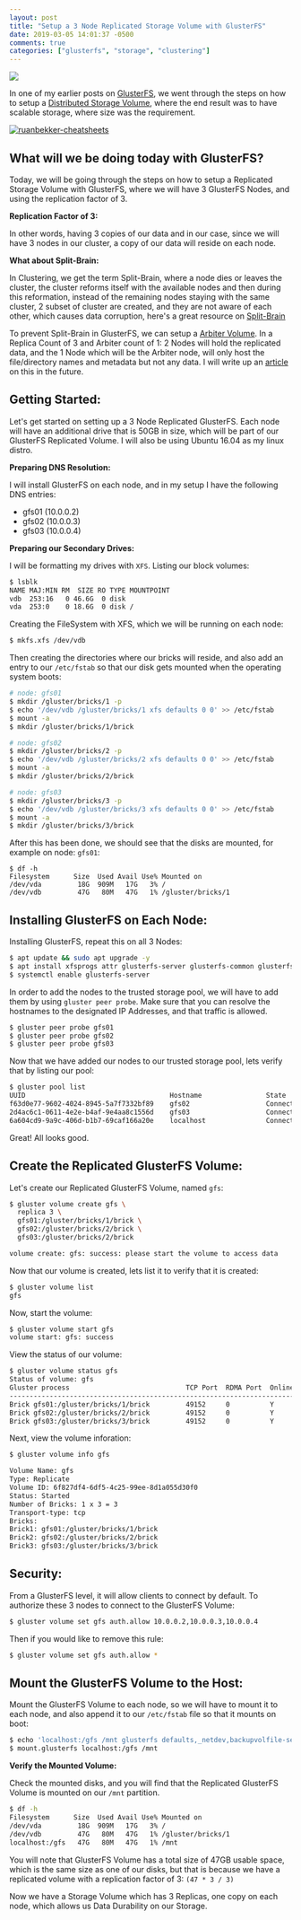 ```yaml
---
layout: post
title: "Setup a 3 Node Replicated Storage Volume with GlusterFS"
date: 2019-03-05 14:01:37 -0500
comments: true
categories: ["glusterfs", "storage", "clustering"] 
---
```


![](https://access.redhat.com/documentation/en-US/Red_Hat_Storage/2.1/html/Administration_Guide/images/Replicated_Volume.png)

In one of my earlier posts on [GlusterFS](https://sysadmins.co.za/tag/glusterfs), we went through the steps on how to setup a [Distributed Storage Volume](https://sysadmins.co.za/setup-a-distributed-storage-volume-with-glusterfs/), where the end result was to have scalable storage, where size was the requirement.

<a href="https://github.com/ruanbekker/cheatsheets" target="_blank"><img alt="ruanbekker-cheatsheets" src="https://user-images.githubusercontent.com/567298/169162832-ef3019de-bc49-4d6c-b2a6-8ac17c457d24.png"></a>

## What will we be doing today with GlusterFS?

Today, we will be going through the steps on how to setup a Replicated Storage Volume with GlusterFS, where we will have 3 GlusterFS Nodes, and using the replication factor of 3. 

**Replication Factor of 3:**

In other words, having 3 copies of our data and in our case, since we will have 3 nodes in our cluster, a copy of our data will reside on each node.

**What about Split-Brain:**

In Clustering, we get the term Split-Brain, where a node dies or leaves the cluster, the cluster reforms itself with the available nodes and then during this reformation, instead of the remaining nodes staying with the same cluster, 2 subset of cluster are created, and they are not aware of each other, which causes data corruption, here's a great resource on [Split-Brain](http://techthoughts.typepad.com/managing_computers/2007/10/split-brain-quo.html)

To prevent Split-Brain in GlusterFS, we can setup a [Arbiter Volume](https://gluster.readthedocs.io/en/latest/Administrator%20Guide/arbiter-volumes-and-quorum/). In a Replica Count of 3 and Arbiter count of 1: 2 Nodes will hold the replicated data, and the 1 Node which will be the Arbiter node, will only host the file/directory names and metadata but not any data. I will write up an [article]() on this in the future.

## Getting Started:

Let's get started on setting up a 3 Node Replicated GlusterFS. Each node will have an additional drive that is 50GB in size, which will be part of our GlusterFS Replicated Volume. I will also be using Ubuntu 16.04 as my linux distro.

**Preparing DNS Resolution:**

I will install GlusterFS on each node, and in my setup I have the following DNS entries:

* gfs01 (10.0.0.2)
* gfs02 (10.0.0.3)
* gfs03 (10.0.0.4)

**Preparing our Secondary Drives:**

I will be formatting my drives with `XFS`. Listing our block volumes:

```bash
$ lsblk
NAME MAJ:MIN RM  SIZE RO TYPE MOUNTPOINT
vdb  253:16   0 46.6G  0 disk
vda  253:0    0 18.6G  0 disk /
```

Creating the FileSystem with XFS, which we will be running on each node:

```bash
$ mkfs.xfs /dev/vdb
```

Then creating the directories where our bricks will reside, and also add an entry to our `/etc/fstab` so that our disk gets mounted when the operating system boots:

```bash
# node: gfs01
$ mkdir /gluster/bricks/1 -p
$ echo '/dev/vdb /gluster/bricks/1 xfs defaults 0 0' >> /etc/fstab
$ mount -a
$ mkdir /gluster/bricks/1/brick

# node: gfs02
$ mkdir /gluster/bricks/2 -p
$ echo '/dev/vdb /gluster/bricks/2 xfs defaults 0 0' >> /etc/fstab
$ mount -a
$ mkdir /gluster/bricks/2/brick

# node: gfs03
$ mkdir /gluster/bricks/3 -p
$ echo '/dev/vdb /gluster/bricks/3 xfs defaults 0 0' >> /etc/fstab
$ mount -a
$ mkdir /gluster/bricks/3/brick
```

After this has been done, we should see that the disks are mounted, for example on node: `gfs01`:

```
$ df -h
Filesystem      Size  Used Avail Use% Mounted on
/dev/vda         18G  909M   17G   3% /
/dev/vdb         47G   80M   47G   1% /gluster/bricks/1
```

## Installing GlusterFS on Each Node:

Installing GlusterFS, repeat this on all 3 Nodes:

```bash
$ apt update && sudo apt upgrade -y
$ apt install xfsprogs attr glusterfs-server glusterfs-common glusterfs-client -y
$ systemctl enable glusterfs-server
```

In order to add the nodes to the trusted storage pool, we will have to add them by using `gluster peer probe`. Make sure that you can resolve the hostnames to the designated IP Addresses, and that traffic is allowed.

```bash
$ gluster peer probe gfs01
$ gluster peer probe gfs02
$ gluster peer probe gfs03
```

Now that we have added our nodes to our trusted storage pool, lets verify that by listing our pool:

```bash
$ gluster pool list
UUID                                    Hostname                State
f63d0e77-9602-4024-8945-5a7f7332bf89    gfs02                   Connected
2d4ac6c1-0611-4e2e-b4af-9e4aa8c1556d    gfs03                   Connected
6a604cd9-9a9c-406d-b1b7-69caf166a20e    localhost               Connected
```

Great! All looks good.

## Create the Replicated GlusterFS Volume:

Let's create our Replicated GlusterFS Volume, named `gfs`:

```bash
$ gluster volume create gfs \
  replica 3 \
  gfs01:/gluster/bricks/1/brick \
  gfs02:/gluster/bricks/2/brick \
  gfs03:/gluster/bricks/2/brick 

volume create: gfs: success: please start the volume to access data
```

Now that our volume is created, lets list it to verify that it is created:

```bash
$ gluster volume list
gfs
```

Now, start the volume:

```bash
$ gluster volume start gfs
volume start: gfs: success
```

View the status of our volume:

```bash
$ gluster volume status gfs
Status of volume: gfs
Gluster process                             TCP Port  RDMA Port  Online  Pid
------------------------------------------------------------------------------
Brick gfs01:/gluster/bricks/1/brick         49152     0          Y       6450
Brick gfs02:/gluster/bricks/2/brick         49152     0          Y       3460
Brick gfs03:/gluster/bricks/3/brick         49152     0          Y       3309
```

Next, view the volume inforation:

```bash
$ gluster volume info gfs

Volume Name: gfs
Type: Replicate
Volume ID: 6f827df4-6df5-4c25-99ee-8d1a055d30f0
Status: Started
Number of Bricks: 1 x 3 = 3
Transport-type: tcp
Bricks:
Brick1: gfs01:/gluster/bricks/1/brick
Brick2: gfs02:/gluster/bricks/2/brick
Brick3: gfs03:/gluster/bricks/3/brick
```

## Security:

From a GlusterFS level, it will allow clients to connect by default. To authorize these 3 nodes to connect to the GlusterFS Volume:

```bash
$ gluster volume set gfs auth.allow 10.0.0.2,10.0.0.3,10.0.0.4
```

Then if you would like to remove this rule:

```bash
$ gluster volume set gfs auth.allow *
```

## Mount the GlusterFS Volume to the Host:

Mount the GlusterFS Volume to each node, so we will have to mount it to each node, and also append it to our `/etc/fstab` file so that it mounts on boot:

```bash
$ echo 'localhost:/gfs /mnt glusterfs defaults,_netdev,backupvolfile-server=localhost 0 0' >> /etc/fstab
$ mount.glusterfs localhost:/gfs /mnt
```

**Verify the Mounted Volume:**

Check the mounted disks, and you will find that the Replicated GlusterFS Volume is mounted on our `/mnt` partition.

```bash
$ df -h
Filesystem      Size  Used Avail Use% Mounted on
/dev/vda         18G  909M   17G   3% /
/dev/vdb         47G   80M   47G   1% /gluster/bricks/1
localhost:/gfs   47G   80M   47G   1% /mnt
```

You will note that GlusterFS Volume has a total size of 47GB usable space, which is the same size as one of our disks, but that is because we have a replicated volume with a replication factor of 3:  `(47 * 3 / 3)`

Now we have a Storage Volume which has 3 Replicas, one copy on each node, which allows us Data Durability on our Storage.

<p>

<center><script type='text/javascript' src='https://ko-fi.com/widgets/widget_2.js'></script><script type='text/javascript'>kofiwidget2.init('Buy Me a Coffee', '#46b798', 'A6423ZIQ');kofiwidget2.draw();</script></center>

<p>
